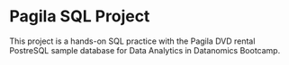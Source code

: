 # Pagila SQL Project

This project is a hands-on SQL practice with the Pagila DVD rental PostreSQL sample database for Data Analytics in Datanomics Bootcamp. 


